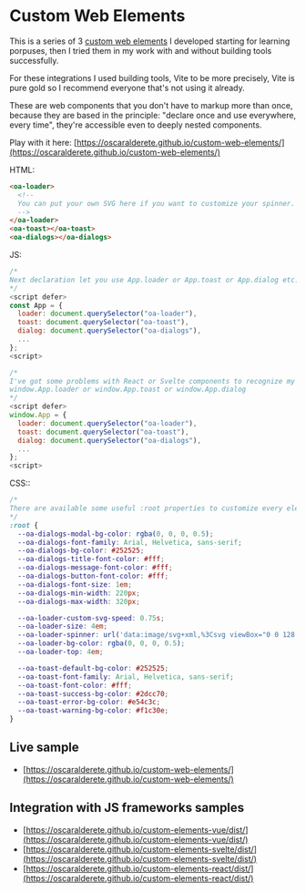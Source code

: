 # Custom Web Elements

This is a series of 3 <a href="https://developer.mozilla.org/en-US/docs/Web/Web_Components/Using_custom_elements" target="_blank">custom web elements</a> I developed starting for learning porpuses, then I tried them in my work with and without building tools successfully.

For these integrations I used building tools, Vite to be more precisely, Vite is pure gold so I recommend everyone that's not using it already.

These are web components that you don't have to markup more than once, because they are based in the principle: "declare once and use everywhere, every time", they're accessible even to deeply nested components.

Play with it here: [https://oscaralderete.github.io/custom-web-elements/](https://oscaralderete.github.io/custom-web-elements/)

HTML:

```html
<oa-loader>
  <!--
  You can put your own SVG here if you want to customize your spinner. Please check the samples.
  -->
</oa-loader>
<oa-toast></oa-toast>
<oa-dialogs></oa-dialogs>
```

JS:

```js
/*
Next declaration let you use App.loader or App.toast or App.dialog etc. inside your code:
*/
<script defer>
const App = {
  loader: document.querySelector("oa-loader"),
  toast: document.querySelector("oa-toast"),
  dialog: document.querySelector("oa-dialogs"),
  ...
};
<script>
```

```js
/*
I've got some problems with React or Svelte components to recognize my App variable, in that case the trick is to give to your variable 'App' the global scope, actually 'window' makes it accessible everywhere using the notation:
window.App.loader or window.App.toast or window.App.dialog
*/
<script defer>
window.App = {
  loader: document.querySelector("oa-loader"),
  toast: document.querySelector("oa-toast"),
  dialog: document.querySelector("oa-dialogs"),
  ...
};
<script>

```

CSS::

```css
/*
There are available some useful :root properties to customize every element. Below are listed all of them with their default values:
*/
:root {
  --oa-dialogs-modal-bg-color: rgba(0, 0, 0, 0.5);
  --oa-dialogs-font-family: Arial, Helvetica, sans-serif;
  --oa-dialogs-bg-color: #252525;
  --oa-dialogs-title-font-color: #fff;
  --oa-dialogs-message-font-color: #fff;
  --oa-dialogs-button-font-color: #fff;
  --oa-dialogs-font-size: 1em;
  --oa-dialogs-min-width: 220px;
  --oa-dialogs-max-width: 320px;

  --oa-loader-custom-svg-speed: 0.75s;
  --oa-loader-size: 4em;
  --oa-loader-spinner: url('data:image/svg+xml,%3Csvg viewBox="0 0 128 128" version="1.1" xmlns="http://www.w3.org/2000/svg" xmlns:xlink="http://www.w3.org/1999/xlink" xml:space="preserve" x="0px" y="0" width="128" height="128"%3E%3Cpath fill="%23fff" opacity="0.25" d="M 14 64 C 14 36.3854 36.3854 14 64 14 C 91.6146 14 114 36.3854 114 64 C 114 91.6146 91.6146 114 64 114 C 36.3854 114 14 91.6146 14 64 ZM 0 64 C 0 99.3467 28.6533 128 64 128 C 99.3467 128 128 99.3467 128 64 C 128 28.6533 99.3467 0 64 0 C 28.6533 0 0 28.6533 0 64 Z"/%3E%3Cg%3E%3Cpath fill="%23fff" d="M 14 64 C 14 36.3854 36.3854 14 64 14 C 67.866 14 71 10.866 71 7 C 71 3.134 67.866 0 64 0 C 28.6533 0 0 28.6533 0 64 L 14 64 Z"/%3E%3CanimateTransform attributeName="transform" type="rotate" from="0 64 64" to="360 64 64" dur="0.75s" repeatCount="indefinite"/%3E%3C/g%3E%3C/svg%3E');
  --oa-loader-bg-color: rgba(0, 0, 0, 0.5);
  --oa-loader-top: 4em;

  --oa-toast-default-bg-color: #252525;
  --oa-toast-font-family: Arial, Helvetica, sans-serif;
  --oa-toast-font-color: #fff;
  --oa-toast-success-bg-color: #2dcc70;
  --oa-toast-error-bg-color: #e54c3c;
  --oa-toast-warning-bg-color: #f1c30e;
}
```

## Live sample

- [https://oscaralderete.github.io/custom-web-elements/](https://oscaralderete.github.io/custom-web-elements/)

## Integration with JS frameworks samples

- [https://oscaralderete.github.io/custom-elements-vue/dist/](https://oscaralderete.github.io/custom-elements-vue/dist/)
- [https://oscaralderete.github.io/custom-elements-svelte/dist/](https://oscaralderete.github.io/custom-elements-svelte/dist/)
- [https://oscaralderete.github.io/custom-elements-react/dist/](https://oscaralderete.github.io/custom-elements-react/dist/)
